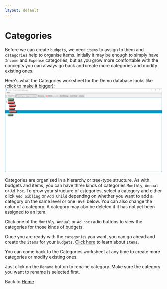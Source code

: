 ```yaml
---
layout: default
---
```

# Categories
Before we can create `budgets`, we need `items` to assign to them and `categories` help
to organise items. Initially it may be enough to simply have `Income` and `Expense` categories,
but as you grow more comfortable with the concepts you can always go back and create
more categories and modify existing ones.

Here's what the Categories worksheet for the Demo database looks like (click to make it 
bigger):  
[![Categories worksheet](images/categories_worksheet.png)](images/categories_worksheet.png)

Categories are organised in a hierarchy or tree-type structure. As with budgets and
items, you can have three kinds of categories `Monthly`, `Annual` or `Ad hoc`. To grow
your structure of categories, select a category and either click `Add Sibling` or
`Add Child` depending on whether you want to add a category on the same level or one 
level below. You can also change the color of a category. A category may also be
deleted if it has not yet been assigned to an item.

Click one of the `Monthly`, `Annual` or `Ad hoc` radio buttons to view the categories
for those kinds of budgets.

Once you are ready with the `categories` you want, you can go ahead and create the `items`
for your `budgets`. [Click here](images/items_worksheet.png) to learn about `Items`.

You can come back to the Categories worksheet at any time to create more categories
or modify existing ones.

Just click on the `Rename` button to rename category. Make sure the category you want
to rename is selected first.

Back to [Home](index.markdown)
